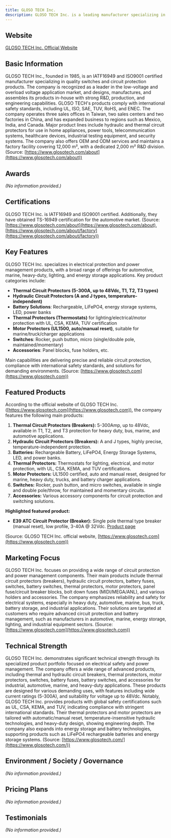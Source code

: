 ```yaml
---
title: GLOSO TECH Inc.
description: GLOSO TECH Inc. is a leading manufacturer specializing in switches and circuit protection products, certified to IATF16949 and ISO9001 standards, serving low-voltage and overload voltage applications with over 30 years of experience.
---
```


## Website

[GLOSO TECH Inc. Official Website](https://www.glosotech.com)

## Basic Information

GLOSO TECH Inc., founded in 1985, is an IATF16949 and ISO9001 certified manufacturer specializing in quality switches and circuit protection products. The company is recognized as a leader in the low-voltage and overload voltage application market, and designs, manufactures, and assembles its products in-house with strong R&D, production, and engineering capabilities. GLOSO TECH's products comply with international safety standards, including UL, ISO, SAE, TUV, RoHS, and ENEC. The company operates three sales offices in Taiwan, two sales centers and two factories in China, and has expanded business to regions such as Mexico, India, and Canada. Major product lines include hydraulic and thermal circuit protectors for use in home appliances, power tools, telecommunication systems, healthcare devices, industrial testing equipment, and security systems. The company also offers OEM and ODM services and maintains a factory facility covering 12,000 m², with a dedicated 2,000 m² R&D division.
(Source: [https://www.glosotech.com/about](https://www.glosotech.com/about))

## Awards

*(No information provided.)*

## Certifications

GLOSO TECH Inc. is IATF16949 and ISO9001 certified. Additionally, they have obtained TS-16949 certification for the automotive market.
(Source: [https://www.glosotech.com/about](https://www.glosotech.com/about), [https://www.glosotech.com/about/factory](https://www.glosotech.com/about/factory))

## Key Features

GLOSO TECH Inc. specializes in electrical protection and power management products, with a broad range of offerings for automotive, marine, heavy-duty, lighting, and energy storage applications. Key product categories include:
- **Thermal Circuit Protectors (5-300A, up to 48Vdc, T1, T2, T3 types)**
- **Hydraulic Circuit Protectors (A and J types, temperature-independent)**
- **Battery Solutions**: Rechargeable, LiFePO4, energy storage systems, LED, power banks
- **Thermal Protectors (Thermostats)** for lighting/electrical/motor protection with UL, CSA, KEMA, TUV certification
- **Motor Protectors (UL1500, auto/manual reset)**, suitable for marine/truck/charger applications
- **Switches**: Rocker, push button, micro (single/double pole, maintained/momentary)
- **Accessories**: Panel blocks, fuse holders, etc.

Main capabilities are delivering precise and reliable circuit protection, compliance with international safety standards, and solutions for demanding environments.
(Source: [https://www.glosotech.com](https://www.glosotech.com))

## Featured Products

According to the official website of GLOSO TECH Inc. ([https://www.glosotech.com](https://www.glosotech.com)), the company features the following main products:

1. **Thermal Circuit Protectors (Breakers):** 5-300Amp, up to 48Vdc, available in T1, T2, and T3 protection for heavy duty, bus, marine, and automotive applications.
2. **Hydraulic Circuit Protectors (Breakers):** A and J types, highly precise, temperature-independent protection.
3. **Batteries:** Rechargeable Battery, LiFePO4, Energy Storage Systems, LED, and power banks.
4. **Thermal Protectors:** Thermostats for lighting, electrical, and motor protection, with UL, CSA, KEMA, and TUV certifications.
5. **Motor Protectors:** UL1500 certified, auto and manual reset, designed for marine, heavy duty, trucks, and battery charger applications.
6. **Switches:** Rocker, push button, and micro switches, available in single and double pole/throw, for maintained and momentary circuits.
7. **Accessories:** Various accessory components for circuit protection and switching solutions.

**Highlighted featured product:**
- **E39 ATC Circuit Protector (Breaker):** Single pole thermal type breaker (manual reset), low profile, 3-40A @ 32Vdc.
[Product page](https://www.glosotech.com/products/item/Thermal%20Circuit%20Breakers/E39%20ATO%20LOW%20PROFILE/E39-05A)

(Source: GLOSO TECH Inc. official website, [https://www.glosotech.com](https://www.glosotech.com))

## Marketing Focus

GLOSO TECH Inc. focuses on providing a wide range of circuit protection and power management components. Their main products include thermal circuit protectors (breakers), hydraulic circuit protectors, battery fuses, switches, battery switches, thermal protectors, motor protectors, panel fuse/circuit breaker blocks, bolt down fuses (MIDI/MEGA/ANL), and various holders and accessories. The company emphasizes reliability and safety for electrical systems, especially in heavy duty, automotive, marine, bus, truck, battery storage, and industrial applications. Their solutions are targeted at customers who require advanced circuit protection and battery management, such as manufacturers in automotive, marine, energy storage, lighting, and industrial equipment sectors.
(Source: [https://www.glosotech.com](https://www.glosotech.com))

## Technical Strength

GLOSO TECH Inc. demonstrates significant technical strength through its specialized product portfolio focused on electrical safety and power management. The company offers a wide range of advanced products, including thermal and hydraulic circuit breakers, thermal protectors, motor protectors, switches, battery fuses, battery switches, and accessories for industrial, automotive, marine, and heavy-duty applications. These products are designed for various demanding uses, with features including wide current ratings (5-300A), and suitability for voltage up to 48Vdc. Notably, GLOSO TECH Inc. provides products with global safety certifications such as UL, CSA, KEMA, and TUV, indicating compliance with stringent international standards. Their thermal protectors and motor protectors are tailored with automatic/manual reset, temperature-insensitive hydraulic technologies, and heavy-duty design, showing engineering depth. The company also expands into energy storage and battery technologies, supporting products such as LiFePO4 rechargeable batteries and energy storage systems.
(Source: [https://www.glosotech.com/](https://www.glosotech.com/))

## Environment / Society / Governance

*(No information provided.)*

## Pricing Plans

*(No information provided.)*

## Testimonials

*(No information provided.)*